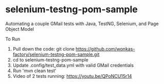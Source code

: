 # selenium-testng-pom-sample
Automating a couple GMail tests with Java, TestNG, Selenium, and Page Object Model


To Run
1. Pull down the code: git clone https://github.com/wonkas-factory/selenium-testng-pom-sample.git
2. cd to selenium-testng-pom-sample
3. Update .config/test_data.yml with valid GMail credentials
4. Run 'mvn clean test'
5. Video of 2 tests running: https://youtu.be/QPoNCU15r14

